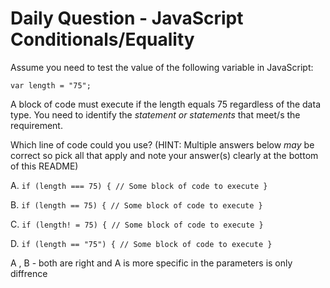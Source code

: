 # Daily Question - JavaScript Conditionals/Equality

Assume you need to test the value of the following variable in JavaScript:
```
var length = "75";
```
A block of code must execute if the length equals 75 regardless of the data type.
You need to identify the *statement or statements* that meet/s the requirement.

Which line of code could you use? (HINT: Multiple answers below *may* be correct so pick all that apply and note your answer(s) clearly at the bottom of this README)

A. ```if (length === 75) { // Some block of code to execute }```

B. ```if (length == 75) { // Some block of code to execute }```

C. ```if (length! = 75) { // Some block of code to execute }```

D. ```if (length == "75") { // Some block of code to execute }```

A , B - both are right and A is more specific in the parameters is only diffrence

<!-- Not correct. It's B and D -->